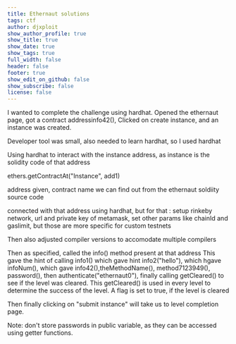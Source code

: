 ```yaml
---
title: Ethernaut solutions
tags: ctf
author: djxploit
show_author_profile: true
show_title: true
show_date: true
show_tags: true
full_width: false
header: false
footer: true
show_edit_on_github: false
show_subscribe: false
license: false
---
```


I wanted to complete the challenge using hardhat. 
Opened the ethernaut page, got a contract addressinfo42(),
Clicked on create instance, and an instance was created.

Developer tool was small, also needed to learn hardhat, so I used hardhat

Using hardhat to interact with the instance address, as instance is the solidity code of that address

ethers.getContractAt("Instance", add1)

address given, contract name we can find out from the ethernaut soldiity source code

connected with that address using hardhat, but for that :
setup rinkeby network, url and private key of metamask, set other params like chainId and gaslimit, but those are more specific for custom testnets

Then also adjusted compiler versions to accomodate multiple compilers

Then as specified, called the info() method present at that address
This gave the hint of calling info1()
which gave hint info2("hello"),
which hgave infoNum(), 
which gave info42(),theMethodName(), method7123949(), 
password(), then authenticate("ethernaut0"), finally calling getCleared() to see if the level was cleared. This getCleared() is used in every level to
determine the success of the level. A flag is set to true, if the level is cleared

Then finally clicking on "submit instance" will take us to  level completion page.

Note: don't store passwords in public variable, as they can be accessed using getter functions.
